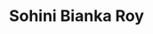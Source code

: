 ---
avatar: /images/people/sohiniroy.jpg
avatar_small: /images/people/sohiniroy_small.jpg
bio: null
homepage: null
instagram: null
linkedin: null
title: Sohini Bianka Roy
twitter: null
type: guest
username: sohiniroy
youtube: null
---
